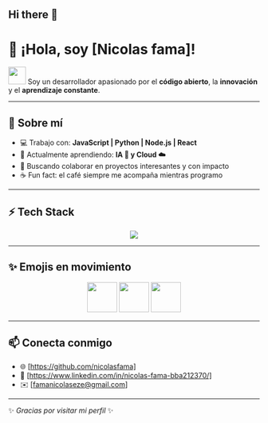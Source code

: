 ## Hi there 👋

# 👋 ¡Hola, soy [Nicolas fama]!

<img src="https://media.giphy.com/media/hvRJCLFzcasrR4ia7z/giphy.gif" width="35"> Soy un desarrollador apasionado por el **código abierto**, la **innovación** y el **aprendizaje constante**.  

---

## 🚀 Sobre mí  
- 💻 Trabajo con: **JavaScript | Python | Node.js | React**  
- 🌱 Actualmente aprendiendo: **IA 🤖 y Cloud ☁️**  
- 🤝 Buscando colaborar en proyectos interesantes y con impacto  
- ☕ Fun fact: el café siempre me acompaña mientras programo  

---

## ⚡ Tech Stack  
<p align="center">
  <img src="https://skillicons.dev/icons?i=js,ts,python,react,nodejs,express,html,css,tailwind,docker,git,github" />
</p>

---

## ✨ Emojis en movimiento  
<p align="center">
  <img src="https://media.giphy.com/media/3o7TKtnuHOHHUjR38Y/giphy.gif" width="60">  
  <img src="https://media.giphy.com/media/llarwdtFqG63IlqUR1/giphy.gif" width="60">  
  <img src="https://media.giphy.com/media/26AHONQ79FdWZhAI0/giphy.gif" width="60">  
</p>

---

## 📫 Conecta conmigo  
- 🌐 [https://github.com/nicolasfama]  
- 💼 [https://www.linkedin.com/in/nicolas-fama-bba212370/]  
- ✉️ [famanicolaseze@gmail.com]

---

✨ _Gracias por visitar mi perfil_ ✨

